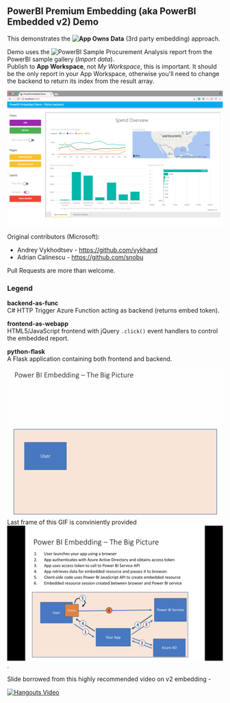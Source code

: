 ## PowerBI Premium Embedding (aka PowerBI Embedded v2) Demo

This demonstrates the **![App Owns Data](https://powerbi.microsoft.com/en-us/documentation/powerbi-developer-embed-sample-app-owns-data/)** (3rd party embedding) approach.

Demo uses the ![PowerBI Sample Procurement Analysis](https://powerbi.microsoft.com/en-us/documentation/powerbi-sample-procurement-analysis-take-a-tour/)  report from the PowerBI sample gallery (_Import data_).<br>
Publish to **App Workspace**, not _My Workspace_, this is important. It should be the only report in your App Workspace, otherwise you'll need to change the backend to return its index from the result array.

![Screenshot](screenshot.png)

Original contributors (Microsoft):
- Andrey Vykhodtsev - https://github.com/vykhand
- Adrian Calinescu - https://github.com/snobu

Pull Requests are more than welcome.

### Legend

**backend-as-func**<br>
C# HTTP Trigger Azure Function acting as backend (returns embed token).

**frontend-as-webapp**<br>
HTML5/JavaScript frontend with jQuery `.click()` event handlers to control the embedded report.

**python-flask**<br>
A Flask application containing both frontend and backend.

![Oauth Dance Gif](oauth-dance.gif)
Last frame of this GIF is conviniently provided ![as PNG](oauth-dance.png).

Slide borrowed from this highly recommended video on v2 embedding -

[![Hangouts Video](https://img.youtube.com/vi/xKTPI2pEl9I/0.jpg)](https://www.youtube.com/watch?v=xKTPI2pEl9I)
